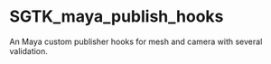 # SGTK_maya_publish_hooks
An Maya custom publisher hooks for mesh and camera with several validation.
